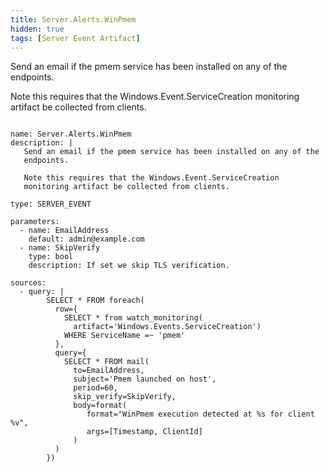 ```yaml
---
title: Server.Alerts.WinPmem
hidden: true
tags: [Server Event Artifact]
---
```


Send an email if the pmem service has been installed on any of the
endpoints.

Note this requires that the Windows.Event.ServiceCreation
monitoring artifact be collected from clients.


<pre><code class="language-yaml">
name: Server.Alerts.WinPmem
description: |
   Send an email if the pmem service has been installed on any of the
   endpoints.

   Note this requires that the Windows.Event.ServiceCreation
   monitoring artifact be collected from clients.

type: SERVER_EVENT

parameters:
  - name: EmailAddress
    default: admin@example.com
  - name: SkipVerify
    type: bool
    description: If set we skip TLS verification.

sources:
  - query: |
        SELECT * FROM foreach(
          row={
            SELECT * from watch_monitoring(
              artifact='Windows.Events.ServiceCreation')
            WHERE ServiceName =~ 'pmem'
          },
          query={
            SELECT * FROM mail(
              to=EmailAddress,
              subject='Pmem launched on host',
              period=60,
              skip_verify=SkipVerify,
              body=format(
                 format="WinPmem execution detected at %s for client %v",
                 args=[Timestamp, ClientId]
              )
          )
        })

</code></pre>

